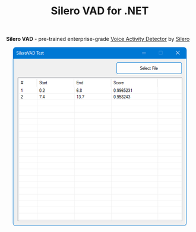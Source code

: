 <h1  align="center">Silero VAD for .NET</h1><br/>

**Silero VAD** - pre-trained enterprise-grade [Voice Activity Detector](https://en.wikipedia.org/wiki/Voice_activity_detection) by [Silero](https://github.com/snakers4/silero-vad)
<p  align="center">
<img alt="alt_text" src="https://github.com/dkakaie/SileroVAD/blob/master/screenshot.png?raw=true" />
</p>
